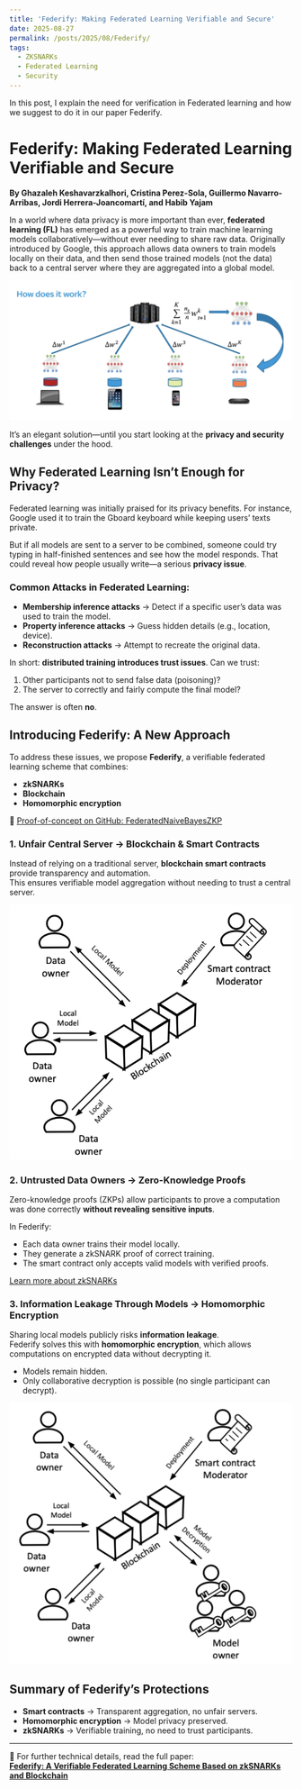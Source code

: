 ```yaml
---
title: 'Federify: Making Federated Learning Verifiable and Secure'
date: 2025-08-27
permalink: /posts/2025/08/Federify/
tags:
  - ZKSNARKs
  - Federated Learning
  - Security
---
```

In this post, I explain the need for verification in Federated learning and how we suggest to do it in our paper Federify.

Federify: Making Federated Learning Verifiable and Secure
=============
**By Ghazaleh Keshavarzkalhori, Cristina Perez-Sola, Guillermo Navarro-Arribas, Jordi Herrera-Joancomartí, and Habib Yajam**


In a world where data privacy is more important than ever, **federated learning (FL)** has emerged as a powerful way to train machine learning models collaboratively—without ever needing to share raw data. Originally introduced by Google, this approach allows data owners to train models locally on their data, and then send those trained models (not the data) back to a central server where they are aggregated into a global model.

![A diagram of a computer network](/images/posts/Federify/1.png)

It’s an elegant solution—until you start looking at the **privacy and security challenges** under the hood.


## Why Federated Learning Isn’t Enough for Privacy?

Federated learning was initially praised for its privacy benefits. For instance, Google used it to train the Gboard keyboard while keeping users’ texts private.  

But if all models are sent to a server to be combined, someone could try typing in half-finished sentences and see how the model responds. That could reveal how people usually write—a serious **privacy issue**.

### Common Attacks in Federated Learning:
- **Membership inference attacks** → Detect if a specific user’s data was used to train the model.  
- **Property inference attacks** → Guess hidden details (e.g., location, device).  
- **Reconstruction attacks** → Attempt to recreate the original data.  

In short: **distributed training introduces trust issues**. Can we trust:
1. Other participants not to send false data (poisoning)?
2. The server to correctly and fairly compute the final model?

The answer is often **no**.


## Introducing Federify: A New Approach

To address these issues, we propose **Federify**, a verifiable federated learning scheme that combines:
- **zkSNARKs**
- **Blockchain**
- **Homomorphic encryption**

🔗 [Proof-of-concept on GitHub: FederatedNaiveBayesZKP](https://github.com/)  



### 1. Unfair Central Server → Blockchain & Smart Contracts

Instead of relying on a traditional server, **blockchain smart contracts** provide transparency and automation.  
This ensures verifiable model aggregation without needing to trust a central server.  

![Diagram of blockchain technology](/images/posts/Federify/2.png)



### 2. Untrusted Data Owners → Zero-Knowledge Proofs

Zero-knowledge proofs (ZKPs) allow participants to prove a computation was done correctly **without revealing sensitive inputs**.  

In Federify:
- Each data owner trains their model locally.  
- They generate a zkSNARK proof of correct training.  
- The smart contract only accepts valid models with verified proofs.  

[Learn more about zkSNARKs](https://z.cash/technology/zksnarks/)  


### 3. Information Leakage Through Models → Homomorphic Encryption

Sharing local models publicly risks **information leakage**.  
Federify solves this with **homomorphic encryption**, which allows computations on encrypted data without decrypting it.  

- Models remain hidden.  
- Only collaborative decryption is possible (no single participant can decrypt).  

![Diagram of homomorphic encryption](/images/posts/Federify/3.png)


## Summary of Federify’s Protections

- **Smart contracts** → Transparent aggregation, no unfair servers.  
- **Homomorphic encryption** → Model privacy preserved.  
- **zkSNARKs** → Verifiable training, no need to trust participants.  

---

📄 For further technical details, read the full paper:  
[**Federify: A Verifiable Federated Learning Scheme Based on zkSNARKs and Blockchain**](https://ieeexplore.ieee.org/abstract/document/10373785)
